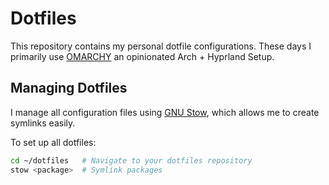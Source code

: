 # Dotfiles

This repository contains my personal dotfile configurations.
These days I primarily use [OMARCHY](https://omarchy.org) an opinionated Arch + Hyprland Setup.

## Managing Dotfiles

I manage all configuration files using [GNU Stow](https://www.gnu.org/software/stow/), which allows me to create symlinks easily.

To set up all dotfiles:

```sh
cd ~/dotfiles   # Navigate to your dotfiles repository
stow <package>  # Symlink packages
```
